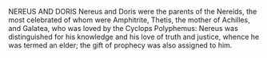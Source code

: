 NEREUS AND DORIS
  Nereus and Doris were the parents of the Nereids, the most
  celebrated of whom were Amphitrite, Thetis, the mother of Achilles,
  and Galatea, who was loved by the Cyclops Polyphemus: Nereus was
  distinguished for his knowledge and his love of truth and justice,
  whence he was termed an elder; the gift of prophecy was also
  assigned to him.